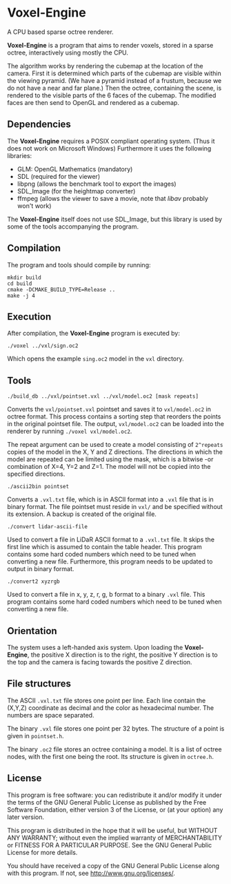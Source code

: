 Voxel-Engine
============
A CPU based sparse octree renderer.

**Voxel-Engine** is a program that aims to render voxels, stored in a sparse octree, 
interactively using mostly the CPU.

The algorithm works by rendering the cubemap at the location of the camera. 
First it is determined which parts of the cubemap are visible within the viewing pyramid. 
(We have a pyramid instead of a frustum, because we do not have a near and far plane.) 
Then the octree, containing the scene, is rendered to the visible parts of the 6 faces of the cubemap.
The modified faces are then send to OpenGL and rendered as a cubemap.

Dependencies
------------
The **Voxel-Engine** requires a POSIX compliant operating system. (Thus it does not work on Microsoft Windows)
Furthermore it uses the following libraries:

 - GLM: OpenGL Mathematics (mandatory)
 - SDL (required for the viewer)
 - libpng (allows the benchmark tool to export the images)
 - SDL_Image (for the heightmap converter)
 - ffmpeg (allows the viewer to save a movie, note that *libav* probably won't work)
 
The **Voxel-Engine** itself does not use SDL_Image, but this library is used by some of the
tools accompanying the program.

Compilation
-----------
The program and tools should compile by running:

    mkdir build
    cd build
    cmake -DCMAKE_BUILD_TYPE=Release ..
    make -j 4

Execution
---------
After compilation, the **Voxel-Engine** program is executed by:

    ./voxel ../vxl/sign.oc2

Which opens the example `sing.oc2` model in the `vxl` directory.

Tools
-----

    ./build_db ../vxl/pointset.vxl ../vxl/model.oc2 [mask repeats]

Converts the `vxl/pointset.vxl` pointset and saves it to `vxl/model.oc2` in octree format. 
This process contains a sorting step that reorders the points in the original pointset file.
The output, `vxl/model.oc2` can be loaded into the renderer by running `./voxel vxl/model.oc2`. 

The repeat argument can be used to create a model consisting of `2^repeats` copies of the model in the X, Y and Z directions.
The directions in which the model are repeated can be limited using the mask, which is a bitwise -or combination of X=4, Y=2 and Z=1. 
The model will not be copied into the specified directions. 

    ./ascii2bin pointset
    
Converts a `.vxl.txt` file, which is in ASCII format into a `.vxl` file that is in binary format.
The file pointset must reside in `vxl/` and be specified without its extension.
A backup is created of the original file.

    ./convert lidar-ascii-file
    
Used to convert a file in LiDaR ASCII format to a `.vxl.txt` file. 
It skips the first line which is assumed to contain the table header.
This program contains some hard coded numbers which need to be tuned when converting a new file.
Furthermore, this program needs to be updated to output in binary format.

    ./convert2 xyzrgb
    
Used to convert a file in x, y, z, r, g, b format to a binary `.vxl` file.
This program contains some hard coded numbers which need to be tuned when converting a new file.

Orientation
-----------
The system uses a left-handed axis system. Upon loading the **Voxel-Engine**, 
the positive X direction is to the right,
the positive Y direction is to the top and
the camera is facing towards the positive Z direction.

File structures
---------------
The ASCII `.vxl.txt` file stores one point per line. 
Each line contain the (X,Y,Z) coordinate as decimal and the color as hexadecimal number. 
The numbers are space separated.

The binary `.vxl` file stores one point per 32 bytes. 
The structure of a point is given in `pointset.h`.

The binary `.oc2` file stores an octree containing a model. 
It is a list of octree nodes, with the first one being the root.
Its structure is given in `octree.h`.

License
-------
This program is free software: you can redistribute it and/or modify
it under the terms of the GNU General Public License as published by
the Free Software Foundation, either version 3 of the License, or
(at your option) any later version.

This program is distributed in the hope that it will be useful,
but WITHOUT ANY WARRANTY; without even the implied warranty of
MERCHANTABILITY or FITNESS FOR A PARTICULAR PURPOSE.  See the
GNU General Public License for more details.

You should have received a copy of the GNU General Public License
along with this program.  If not, see <http://www.gnu.org/licenses/>.

